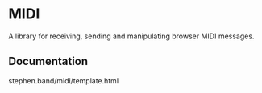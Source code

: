 # MIDI

A library for receiving, sending and manipulating browser MIDI messages.

## Documentation

stephen.band/midi/template.html
